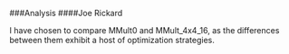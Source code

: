 ###Analysis
####Joe Rickard

I have chosen to compare MMult0 and MMult_4x4_16, as the differences between them exhibit a host of optimization strategies.

